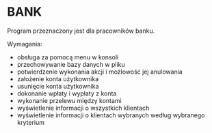 # BANK

Program przeznaczony jest dla pracowników banku.

Wymagania:
- obsługa za pomocą menu w konsoli
- przechowywanie bazy danych w pliku
- potwierdzenie wykonania akcji i możlowość jej anulowania
- założenie konta użytkownika
- usunięcie konta użytkownika
- dokonanie wpłaty i wypłaty z konta
- wykonanie przelewu między kontami
- wyświetlenie informacji o wszystkich klientach
- wyświetlenie informacji o klientach wybranych według wybranego kryterium